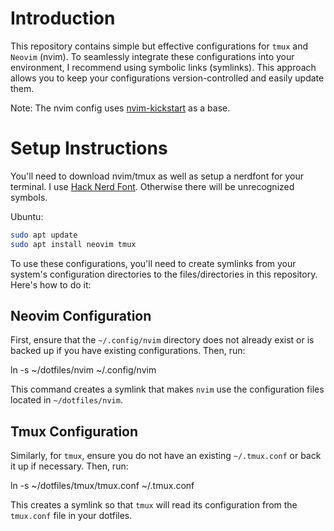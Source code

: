 # Introduction

This repository contains simple but effective configurations for `tmux` and `Neovim` (nvim). To seamlessly integrate these configurations into your environment, I recommend using symbolic links (symlinks). This approach allows you to keep your configurations version-controlled and easily update them.

Note:
The nvim config uses [nvim-kickstart](https://github.com/nvim-lua/kickstart.nvim) as a base.

# Setup Instructions

You'll need to download nvim/tmux as well as setup a nerdfont for your terminal. I use [Hack Nerd Font](https://www.nerdfonts.com/font-downloads). Otherwise there will be unrecognized symbols.

Ubuntu:

```bash
sudo apt update
sudo apt install neovim tmux
```



To use these configurations, you'll need to create symlinks from your system's configuration directories to the files/directories in this repository. Here's how to do it:

## Neovim Configuration

First, ensure that the `~/.config/nvim` directory does not already exist or is backed up if you have existing configurations. Then, run:


ln -s ~/dotfiles/nvim ~/.config/nvim


This command creates a symlink that makes `nvim` use the configuration files located in `~/dotfiles/nvim`.

## Tmux Configuration

Similarly, for `tmux`, ensure you do not have an existing `~/.tmux.conf` or back it up if necessary. Then, run:

ln -s ~/dotfiles/tmux/tmux.conf ~/.tmux.conf


This creates a symlink so that `tmux` will read its configuration from the `tmux.conf` file in your dotfiles.


